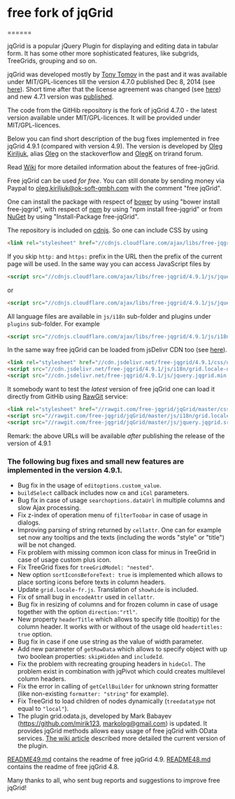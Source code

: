 # free fork of jqGrid
======

jqGrid is a popular jQuery Plugin for displaying and editing data in tabular form. It has some other more sophisticated features, like subgrids, TreeGrids, grouping and so on.

jqGrid was developed mostly by [Tony Tomov](https://github.com/tonytomov) in the past and it was available under MIT/GPL-licences till the version 4.7.0 published Dec 8, 2014 (see [here](https://github.com/tonytomov/jqGrid/tree/v4.7.0)). Short time after that the license agreement was changed (see <a href="https://github.com/tonytomov/jqGrid/commit/1b2cb55c93ee8b279f15a3faf5a2f82a98da3b4c">here</a>) and new 4.7.1 version was <a href="https://github.com/tonytomov/jqGrid/tree/v4.7.1">published</a>.

The code from the GitHib repository is the fork of jqGrid 4.7.0 - the latest version available under MIT/GPL-licences. It will be provided under MIT/GPL-licences.

Below you can find short description of the bug fixes implemented in free jqGrid 4.9.1 (compared with version 4.9). The version is developed by [Oleg Kiriljuk](https://github.com/OlegKi), alias [Oleg](http://stackoverflow.com/users/315935/oleg) on the stackoverflow and [OlegK](http://www.trirand.com/blog/?page_id=393) on trirand forum.

Read [Wiki](https://github.com/free-jqgrid/jqGrid/wiki) for more detailed information about the features of free-jqGrid.

Free jqGrid can be used *for free*. You can still donate by sending money via Paypal to oleg.kiriljuk@ok-soft-gmbh.com with the comment "free jqGrid".

One can install the package with respect of [bower](http://bower.io/search/?q=free-jqgrid) by using "bower install free-jqgrid", with respect of [npm](https://www.npmjs.com/package/free-jqgrid) by using "npm install free-jqgrid" or from [NuGet](https://www.nuget.org/packages/free-jqGrid) by using "Install-Package free-jqGrid".

The repository is included on [cdnjs](https://cdnjs.com/libraries/free-jqgrid). So one can include CSS by using
```html
<link rel="stylesheet" href="//cdnjs.cloudflare.com/ajax/libs/free-jqgrid/4.9.1/css/ui.jqgrid.css">
```
If you skip `http:` and `https:` prefix in the URL then the prefix of the current page will be used. In the same way you can access JavaScript files by
```html
<script src="//cdnjs.cloudflare.com/ajax/libs/free-jqgrid/4.9.1/js/jquery.jqgrid.min.js"></script>
```
or
```html
<script src="//cdnjs.cloudflare.com/ajax/libs/free-jqgrid/4.9.1/js/jquery.jqgrid.src.js"></script>
```
All language files are available in `js/i18n` sub-folder and plugins under `plugins` sub-folder. For example
```html
<script src="//cdnjs.cloudflare.com/ajax/libs/free-jqgrid/4.9.1/js/i18n/grid.locale-de.js"></script>
```

In the same way free jqGrid can be loaded from jsDelivr CDN too (see [here](http://www.jsdelivr.com/#!free-jqgrid)). 
```html
<link rel="stylesheet" href="//cdn.jsdelivr.net/free-jqgrid/4.9.1/css/ui.jqgrid.css">
<script src="//cdn.jsdelivr.net/free-jqgrid/4.9.1/js/i18n/grid.locale-de.js"></script>
<script src="//cdn.jsdelivr.net/free-jqgrid/4.9.1/js/jquery.jqgrid.min.js"></script>
```

It somebody want to test the *latest* version of free jqGrid one can load it directly from GitHib using [RawGit](http://rawgit.com/) service:
```html
<link rel="stylesheet" href="//rawgit.com/free-jqgrid/jqGrid/master/css/ui.jqgrid.css">
<script src="//rawgit.com/free-jqgrid/jqGrid/master/js/i18n/grid.locale-de.js"></script>
<script src="//rawgit.com/free-jqgrid/jqGrid/master/js/jquery.jqgrid.src.js"></script>
```

Remark: the above URLs will be available *after* publishing the release of the version of 4.9.1

### The following bug fixes and small new features are implemented in the version 4.9.1.

* Bug fix in the usage of `editoptions.custom_value`.
* `buildSelect` callback includes now `cm` and `iCol` parameters.
* Bug fix in case of usage `searchoptions.dataUrl` in multiple columns and slow Ajax processing.
* Fix z-index of operation menu of `filterToobar` in case of usage in dialogs.
* Improving parsing of string returned by `cellattr`. One can for example set now any tooltips and the texts (including the words "style" or "title") will be not changed.
* Fix problem with missing common icon class for minus in TreeGrid in case of usage custom plus icon.
* Fix TreeGrid fixes for `treeGridModel: "nested"`.
* New option `sortIconsBeforeText: true` is implemented which allows to place sorting icons before texts in column headers.
* Update `grid.locale-fr.js`. Translation of `showhide` is included.
* Fix of small bug in `encodeAttr` used in `cellattr`.
* Bug fix in resizing of columns and for frozen column in case of usage together with the option `direction:"rtl"`.
* New property `headerTitle` which allows to specify title (tooltip) for the column header. It works with or without of the usage old `headertitles: true` option.
* Bug fix in case if one use string as the value of width parameter.
* Add new parameter of `getRowData` which allows to specify object with up two boolean properties: `skipHidden` and `includeId`.
* Fix the problem with recreating grouping headers in `hideCol`. The problem exist in combination with jqPivot which could creates multilevel column headers.
* Fix the error in calling of `getCellBuilder` for unknown string formatter (like non-existing `formatter: "string"` for example).
* Fix TreeGrid to load children of nodes dynamically (`treedatatype` not equal to `"local"`).
* The plugin grid.odata.js, developed by Mark Babayev (https://github.com/mirik123, markolog@gmail.com) is updated. It provides jqGrid methods allows easy usage of free jqGrid with OData services. [The wiki article](https://github.com/free-jqgrid/jqGrid/wiki/OData-plugin-for-jqGrid) described more detailed the current version of the plugin.

[README49.md](https://github.com/free-jqgrid/jqGrid/blob/master/README49.md) contains the readme of free jqGrid 4.9.
[README48.md](https://github.com/free-jqgrid/jqGrid/blob/master/README48.md) contains the readme of free jqGrid 4.8.

Many thanks to all, who sent bug reports and suggestions to improve free jqGrid!
